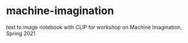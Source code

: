 # machine-imagination
text to image notebook with CLIP for workshop on Machine Imagination, Spring 2021
